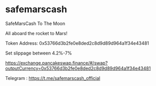 # safemarscash
SafeMarsCash To The Moon

All aboard the rocket to Mars!

Token Address: 0x53766d3b2fe0e8ded2c8d9d89d964a1f34e43481

Set slippage between 4.2%-7%

https://exchange.pancakeswap.finance/#/swap?outputCurrency=0x53766d3b2fe0e8ded2c8d9d89d964a1f34e43481 

Telegram : https://t.me/safemarscash_official


